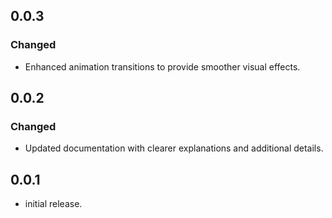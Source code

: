 ## 0.0.3

### Changed
* Enhanced animation transitions to provide smoother visual effects.

## 0.0.2

### Changed
* Updated documentation with clearer explanations and additional details.

## 0.0.1

* initial release.

